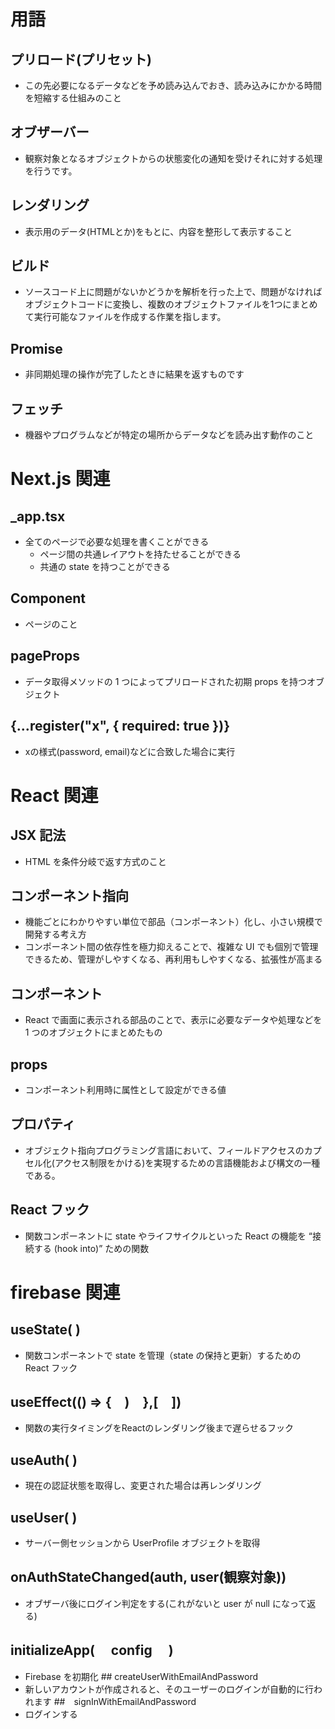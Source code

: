 # 用語
## プリロード(プリセット)
- この先必要になるデータなどを予め読み込んでおき、読み込みにかかる時間を短縮する仕組みのこと
## オブザーバー
- 観察対象となるオブジェクトからの状態変化の通知を受けそれに対する処理を行うです。
## レンダリング
- 表示用のデータ(HTMLとか)をもとに、内容を整形して表示すること
## ビルド
- ソースコード上に問題がないかどうかを解析を行った上で、問題がなければオブジェクトコードに変換し、複数のオブジェクトファイルを1つにまとめて実行可能なファイルを作成する作業を指します。
## Promise 
- 非同期処理の操作が完了したときに結果を返すものです
## フェッチ
- 機器やプログラムなどが特定の場所からデータなどを読み出す動作のこと
# Next.js 関連
## _app.tsx
- 全てのページで必要な処理を書くことができる
  - ページ間の共通レイアウトを持たせることができる
  - 共通の state を持つことができる
## Component
- ページのこと
## pageProps
- データ取得メソッドの 1 つによってプリロードされた初期 props を持つオブジェクト
## {...register("x", { required: true })}
- xの様式(password, email)などに合致した場合に実行


# React 関連
## JSX 記法
- HTML を条件分岐で返す方式のこと
## コンポーネント指向
- 機能ごとにわかりやすい単位で部品（コンポーネント）化し、小さい規模で開発する考え方
- コンポーネント間の依存性を極力抑えることで、複雑な UI でも個別で管理できるため、管理がしやすくなる、再利用もしやすくなる、拡張性が高まる
## コンポーネント
- React で画面に表示される部品のことで、表示に必要なデータや処理などを 1 つのオブジェクトにまとめたもの
## props
- コンポーネント利用時に属性として設定ができる値
## プロパティ
- オブジェクト指向プログラミング言語において、フィールドアクセスのカプセル化(アクセス制限をかける)を実現するための言語機能および構文の一種である。
## React フック
- 関数コンポーネントに state やライフサイクルといった React の機能を “接続する (hook into)” ための関数

# firebase 関連
## useState( )
- 関数コンポーネントで state を管理（state の保持と更新）するための React フック
## useEffect(() => {　)　},[　])
- 関数の実行タイミングをReactのレンダリング後まで遅らせるフック
## useAuth( )
- 現在の認証状態を取得し、変更された場合は再レンダリング
## useUser( )
- サーバー側セッションから UserProfile オブジェクトを取得
## onAuthStateChanged(auth, user(観察対象))
- オブザーバ後にログイン判定をする(これがないと user が null になって返る)
## initializeApp(　 config 　)
- Firebase を初期化
  ## createUserWithEmailAndPassword
- 新しいアカウントが作成されると、そのユーザーのログインが自動的に行われます
##　signInWithEmailAndPassword
- ログインする

